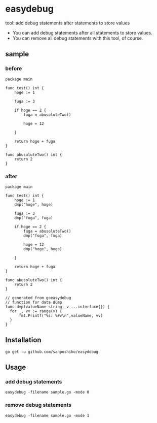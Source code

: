 # easydebug
tool: add debug statements after statements to store values

- You can add debug statements after all statements to store values.
- You can remove all debug statements with this tool, of course.

## sample

### before

```
package main

func test() int {
	hoge := 1

	fuga := 3

	if hoge == 2 {
		fuga = abusoluteTwo()

		hoge = 12

	}

	return hoge + fuga
}

func abusoluteTwo() int {
	return 2
}
```

### after

```
package main

func test() int {
	hoge := 1
	dmp("hoge", hoge)

	fuga := 3
	dmp("fuga", fuga)

	if hoge == 2 {
		fuga = abusoluteTwo()
		dmp("fuga", fuga)

		hoge = 12
		dmp("hoge", hoge)

	}

	return hoge + fuga
}

func abusoluteTwo() int {
	return 2
}

// generated from goeasydebug
// function for data dump
func dmp(valueName string, v ...interface{}) {
  for _, vv := range(v) {
      fmt.Printf("%s: %#v\n",valueName, vv)
  }
}
```

## Installation

```
go get -u github.com/sanposhiho/easydebug
```

## Usage

### add debug statements

```
easydebug -filename sample.go -mode 0
```

### remove debug statements

```
easydebug -filename sample.go -mode 1
```
